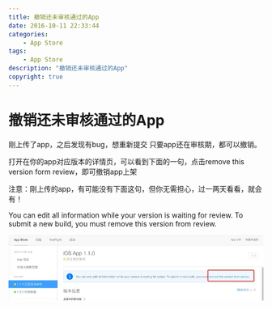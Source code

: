 ```yaml
---
title: 撤销还未审核通过的App
date: 2016-10-11 22:33:44
categories:
	- App Store
tags:
	- App Store
description: "撤销还未审核通过的App"
copyright: true
---
```


# 撤销还未审核通过的App

刚上传了app，之后发现有bug，想重新提交
只要app还在审核期，都可以撤销。

打开在你的app对应版本的详情页，可以看到下面的一句，点击remove this version form review，即可撤销app上架

注意：刚上传的app，有可能没有下面这句，但你无需担心，过一两天看看，就会有！

You can edit all information while your version is waiting for review. To submit a new build, you must remove this version from review.


![image](2016-10-11-撤销还未审核通过的App/image.jpg)
